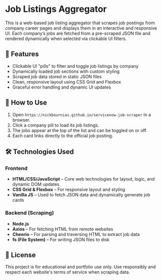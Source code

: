 # Job Listings Aggregator

This is a web-based job listing aggregator that scrapes job postings from company career pages and displays them in an interactive and responsive UI. Each company’s jobs are fetched from a pre-scraped JSON file and rendered dynamically when selected via clickable UI filters.

## 🔧 Features

* Clickable UI "pills" to filter and toggle job listings by company
* Dynamically loaded job sections with custom styling
* Scraped job data stored in static JSON files
* Clean, responsive layout using CSS Grid and Flexbox
* Graceful error handling and dynamic UI updates

## 🚀 How to Use

1. Open `https://nickbournias.github.io/servicenow-job-scraper` in a browser.
2. Click a company pill to load its job listings.
3. The jobs appear at the top of the list and can be toggled on or off.
4. Each card links directly to the official job posting.

## 🛠️ Technologies Used

### Frontend

* **HTML/CSS/JavaScript** – Core web technologies for layout, logic, and dynamic DOM updates
* **CSS Grid & Flexbox** – For responsive layout and styling
* **Vanilla JS** – Used to fetch JSON data and dynamically generate job cards

### Backend (Scraping)

* **Node.js**
* **Axios** – For fetching HTML from remote websites
* **Cheerio** – For parsing and traversing HTML to extract job data
* **fs (File System)** – For writing JSON files to disk

## 📝 License

This project is for educational and portfolio use only. Use responsibly and respect each website's terms of service when scraping data.
